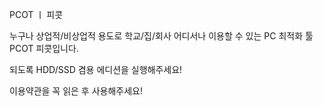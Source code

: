 PCOT ㅣ 피콧

누구나 상업적/비상업적 용도로
학교/집/회사 어디서나 이용할 수 있는 PC 최적화 툴 PCOT 피콧입니다.


되도록 HDD/SSD 겸용 에디션을 실행해주세요!

이용약관을 꼭 읽은 후 사용해주세요!
